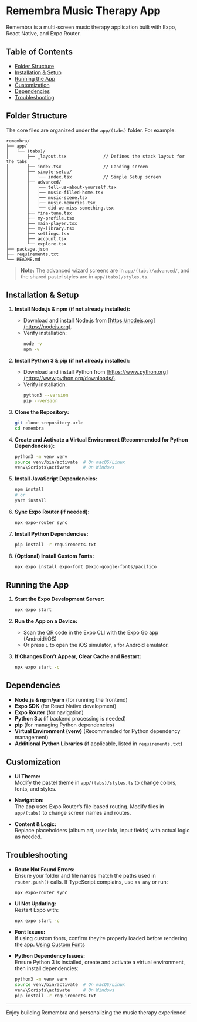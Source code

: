 # Remembra Music Therapy App

Remembra is a multi-screen music therapy application built with Expo, React Native, and Expo Router. 

## Table of Contents

- [Folder Structure](#folder-structure)
- [Installation & Setup](#installation--setup)
- [Running the App](#running-the-app)
- [Customization](#customization)
- [Dependencies](#dependencies)
- [Troubleshooting](#troubleshooting)

## Folder Structure

The core files are organized under the `app/(tabs)` folder. For example:

```
remembra/
├── app/
│   └── (tabs)/
│       ├── _layout.tsx              // Defines the stack layout for the tabs
│       ├── index.tsx                // Landing screen
│       ├── simple-setup/
│       │   └── index.tsx            // Simple Setup screen
│       ├── advanced/
│       │   ├── tell-us-about-yourself.tsx
│       │   ├── music-filled-home.tsx
│       │   ├── music-scene.tsx
│       │   ├── music-memories.tsx
│       │   └── did-we-miss-something.tsx
│       ├── fine-tune.tsx
│       ├── my-profile.tsx
│       ├── main-player.tsx
│       ├── my-library.tsx
│       ├── settings.tsx
│       ├── account.tsx
│       └── explore.tsx
├── package.json
├── requirements.txt
└── README.md
```

> **Note:** The advanced wizard screens are in `app/(tabs)/advanced/`, and the shared pastel styles are in `app/(tabs)/styles.ts`.

## Installation & Setup

1. **Install Node.js & npm (if not already installed):**
   - Download and install Node.js from [https://nodejs.org](https://nodejs.org).
   - Verify installation:
     ```bash
     node -v
     npm -v
     ```

2. **Install Python 3 & pip (if not already installed):**
   - Download and install Python from [https://www.python.org](https://www.python.org/downloads/).
   - Verify installation:
     ```bash
     python3 --version
     pip --version
     ```

3. **Clone the Repository:**
   ```bash
   git clone <repository-url>
   cd remembra
   ```

4. **Create and Activate a Virtual Environment (Recommended for Python Dependencies):**
   ```bash
   python3 -m venv venv
   source venv/bin/activate  # On macOS/Linux
   venv\Scripts\activate     # On Windows
   ```

5. **Install JavaScript Dependencies:**
   ```bash
   npm install
   # or
   yarn install
   ```

6. **Sync Expo Router (if needed):**
   ```bash
   npx expo-router sync
   ```

7. **Install Python Dependencies:**
   ```bash
   pip install -r requirements.txt
   ```

8. **(Optional) Install Custom Fonts:**
   ```bash
   npx expo install expo-font @expo-google-fonts/pacifico
   ```

## Running the App

1. **Start the Expo Development Server:**
   ```bash
   npx expo start
   ```
2. **Run the App on a Device:**
   - Scan the QR code in the Expo CLI with the Expo Go app (Android/iOS)
   - Or press `i` to open the iOS simulator, `a` for Android emulator.

3. **If Changes Don’t Appear, Clear Cache and Restart:**
   ```bash
   npx expo start -c
   ```

## Dependencies

- **Node.js & npm/yarn** (for running the frontend)
- **Expo SDK** (for React Native development)
- **Expo Router** (for navigation)
- **Python 3.x** (if backend processing is needed)
- **pip** (for managing Python dependencies)
- **Virtual Environment (venv)** (Recommended for Python dependency management)
- **Additional Python Libraries** (if applicable, listed in `requirements.txt`)

## Customization

- **UI Theme:**  
  Modify the pastel theme in `app/(tabs)/styles.ts` to change colors, fonts, and styles.

- **Navigation:**  
  The app uses Expo Router’s file-based routing. Modify files in `app/(tabs)` to change screen names and routes.

- **Content & Logic:**  
  Replace placeholders (album art, user info, input fields) with actual logic as needed.

## Troubleshooting

- **Route Not Found Errors:**  
  Ensure your folder and file names match the paths used in `router.push()` calls. If TypeScript complains, use `as any` or run:
  ```bash
  npx expo-router sync
  ```

- **UI Not Updating:**  
  Restart Expo with:
  ```bash
  npx expo start -c
  ```

- **Font Issues:**  
  If using custom fonts, confirm they’re properly loaded before rendering the app. [Using Custom Fonts](https://docs.expo.dev/guides/using-custom-fonts/)

- **Python Dependency Issues:**  
  Ensure Python 3 is installed, create and activate a virtual environment, then install dependencies:
  ```bash
  python3 -m venv venv
  source venv/bin/activate  # On macOS/Linux
  venv\Scripts\activate     # On Windows
  pip install -r requirements.txt
  ```

---

Enjoy building Remembra and personalizing the music therapy experience!

